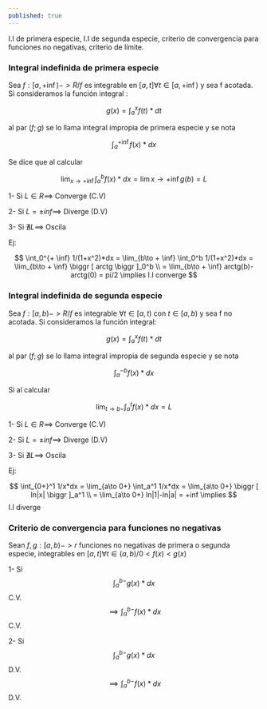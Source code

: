 ```yaml
---
published: true
---
```

I.I de primera especie, I.I de segunda especie, criterio de convergencia para funciones no negativas, criterio de límite.

### Integral indefinida de primera especie

Sea $f:[a, + \inf)->R / f$ es integrable en $[a, t] \forall t \in [a, + \inf)$ y sea f acotada.
Si consideramos la función integral :

$$g(x)= \int_a^x f(t)*dt$$

al par $(f;g)$ se lo llama integral impropia de primera especie y se nota 

$$\int_a^{+ \inf} f(x)*dx$$

Se dice que al calcular 

$$\lim_{x\to + \inf} \int_a^b f(x)*dx = \lim {x\to + \inf} g(b) = L$$

1- Si $L \in R \implies$ Converge (C.V)

2- Si $L= \pm inf \implies$ Diverge (D.V)

3- Si $\nexists L \implies$ Oscila

Ej:

$$ \int_0^{+ \inf} 1/(1+x^2)*dx = \lim_{b\to + \inf} \int_0^b 1/(1+x^2)*dx = \lim_{b\to + \inf} \biggr [ arctg \biggr ]_0^b \\
= \lim_{b\to + \inf} arctg(b)-arctg(0) = pi/2 \implies I.I converge
$$

### Integral indefinida de segunda especie

Sea $f:[a, b)->R / f$ es integrable $\forall t \in [a, t)$ con $t \in [a,b)$ y sea f no acotada.
Si consideramos la función integral:

$$g(x)= \int_a^x f(t)*dt$$

al par $(f;g)$ se lo llama integral impropia de segunda especie y se nota 

$$\int_a^{-b} f(x)*dx$$

Si al calcular 

$$ \lim_{t\to b-} \int_a^t f(x)*dx = L $$

1- Si $L \in R \implies$ Converge (C.V)

2- Si $L= \pm inf \implies$ Diverge (D.V)

3- Si $\nexists L \implies$ Oscila

Ej:

$$ \int_{0+}^1 1/x*dx = \lim_{a\to 0+} \int_a^1 1/x*dx = \lim_{a\to 0+} \biggr [ ln|x| \biggr ]_a^1 \\
= \lim_{a\to 0+} ln|1|-ln|a| = +inf \implies $$ I.I diverge

### Criterio de convergencia para funciones no negativas

Sean $f,g:[a,b)->r$ funciones no negativas de primera o segunda especie, integrables en $[a,t] \forall t \in (a,b) / 0 < f(x) < g(x)$

1- Si $$\int_a^{b-} g(x)*dx$$ C.V. $$\implies \int_a^{b-} f(x)*dx$$ C.V.

2- Si $$\int_a^{b-} g(x)*dx$$ D.V. $$\implies \int_a^{b-} f(x)*dx$$ D.V.






